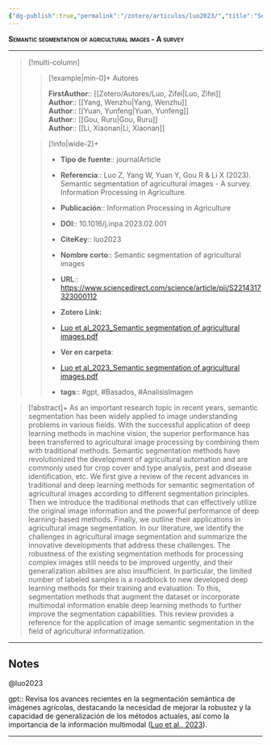 ```yaml
---
{"dg-publish":true,"permalink":"/zotero/articulos/luo2023/","title":"Semantic segmentation of agricultural images - A survey","tags":["#zotero"]}
---
```



<span style="font-variant:small-caps; font-weight: bold;">Semantic segmentation of agricultural images - A survey</span>

---


> [!multi-column]
>
>> [!example|min-0]+ Autores
>> 
>> **FirstAuthor**:: [[Zotero/Autores/Luo, Zifei\|Luo, Zifei]]  
>> **Author**:: [[Yang, Wenzhu\|Yang, Wenzhu]]  
>> **Author**:: [[Yuan, Yunfeng\|Yuan, Yunfeng]]  
>> **Author**:: [[Gou, Ruru\|Gou, Ruru]]  
>> **Author**:: [[Li, Xiaonan\|Li, Xiaonan]]  
 >
>
>> [!info|wide-2]+
>>
>> - **Tipo de fuente**:: journalArticle
>> - **Referencia**:: Luo Z, Yang W, Yuan Y, Gou R & Li X (2023). Semantic segmentation of agricultural images - A survey. Information Processing in Agriculture.
>> - **Publicación**:: Information Processing in Agriculture
>> - **DOI**:: 10.1016/j.inpa.2023.02.001
>> - **CiteKey**:: luo2023
>> - **Nombre corto**:: Semantic segmentation of agricultural images
>> - **URL**:: https://www.sciencedirect.com/science/article/pii/S2214317323000112
>> - **Zotero Link:** 
>> - [Luo et al_2023_Semantic segmentation of agricultural images.pdf](zotero://select/library/items/3JWFQCRX)
>>
>> - **Ver en carpeta**: 
>> - [Luo et al_2023_Semantic segmentation of agricultural images.pdf](file://J:\OneDrive\Articulos\Luo%20et%20al_2023_Semantic%20segmentation%20of%20agricultural%20images.pdf)
>> - **tags**:: #gpt, #Basados, #AnalisisImagen



> [!abstract]+ 
>As an important research topic in recent years, semantic segmentation has been widely applied to image understanding problems in various fields. With the successful application of deep learning methods in machine vision, the superior performance has been transferred to agricultural image processing by combining them with traditional methods. Semantic segmentation methods have revolutionized the development of agricultural automation and are commonly used for crop cover and type analysis, pest and disease identification, etc. We first give a review of the recent advances in traditional and deep learning methods for semantic segmentation of agricultural images according to different segmentation principles. Then we introduce the traditional methods that can effectively utilize the original image information and the powerful performance of deep learning-based methods. Finally, we outline their applications in agricultural image segmentation. In our literature, we identify the challenges in agricultural image segmentation and summarize the innovative developments that address these challenges. The robustness of the existing segmentation methods for processing complex images still needs to be improved urgently, and their generalization abilities are also insufficient. In particular, the limited number of labeled samples is a roadblock to new developed deep learning methods for their training and evaluation. To this, segmentation methods that augment the dataset or incorporate multimodal information enable deep learning methods to further improve the segmentation capabilities. This review provides a reference for the application of image semantic segmentation in the field of agricultural informatization.


--- 

## Notes

@luo2023

gpt:: Revisa los avances recientes en la segmentación semántica de imágenes agrícolas, destacando la necesidad de mejorar la robustez y la capacidad de generalización de los métodos actuales, así como la importancia de la información multimodal ([Luo et al., 2023](zotero://select/library/items/JRYW9UBF)).






---







